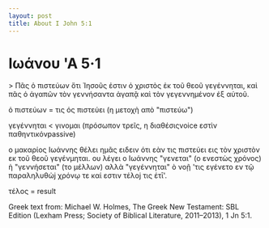 ```yaml
---
layout: post
title: About I John 5:1
---
```


# Ιωάνου 'Α 5·1

<div id="page-wrapper" class="page-wrapper">
<row>
<textcolumn>
> Πᾶς ὁ πιστεύων ὅτι Ἰησοῦς ἐστιν ὁ χριστὸς ἐκ τοῦ θεοῦ γεγέννηται, καὶ πᾶς ὁ ἀγαπῶν τὸν γεννήσαντα ἀγαπᾷ καὶ τὸν γεγεννημένον ἐξ αὐτοῦ.

</textcolumn>
<column-note>
<p>ὁ πιστεύων = τις ός πιστεύει (η μετοχὴ απὸ "πιστεύω")</p>

<p>γεγέννηται &lt; γινομαι (πρόσωπον τρεῖς, η διαθέσις<footnote num="*">voice</footnote> εστὶν παθηντικόν<footnote num="*">passive</footnote>)</p>

</column-note>
</row>
<row>
<column-comment>
ο μακαρίος Ιωάννης θέλει ημᾶς ειδειν ότι εὰν τις πιστεύει εις τὸν χριστὸν εκ τοῦ θεοῦ γεγένμηται. ου λέγει ο Ιωάννης "γενεται" (ο ενεστὼς χρόνος) ὴ "γεννήσεται" (το μέλλων) αλλὰ "γεγέννηται" ὸ νοῇ 'τις εγένετο εν τῷ παραληλυθὼj χρόνῳ τε καί εστιν τέλοj τις έτῑ'. 
</column-comment>
<column-note>
<p>τέλος = result</p> 
</column-note>
</row>
</div>


<div> Greek text from: Michael W. Holmes, The Greek New Testament: SBL Edition (Lexham Press; Society of Biblical Literature, 2011–2013), 1 Jn 5:1.</div>

<script>new Vue({el: "#page-wrapper"});</script>
